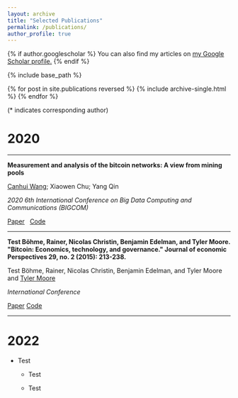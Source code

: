 ```yaml
---
layout: archive
title: "Selected Publications"
permalink: /publications/
author_profile: true
---
```


{% if author.googlescholar %}
  You can also find my articles on <u><a href="{{author.googlescholar}}">my Google Scholar profile</a>.</u>
{% endif %}

{% include base_path %}

{% for post in site.publications reversed %}
  {% include archive-single.html %}
{% endfor %}


 (* indicates corresponding author)


2020
======

---


**Measurement and analysis of the bitcoin networks: A view from mining pools**

<ins>Canhui Wang</ins>; Xiaowen Chu; Yang Qin

*2020 6th International Conference on Big Data Computing and Communications (BIGCOM)* 

[Paper](https://ieeexplore.ieee.org/document/9160462) &nbsp; [Code](https://github.com/Canhui/Bitcoin_Mining_Pools)

---

**Test Böhme, Rainer, Nicolas Christin, Benjamin Edelman, and Tyler Moore. "Bitcoin: Economics, technology, and governance." Journal of economic Perspectives 29, no. 2 (2015): 213-238.**

Test Böhme, Rainer, Nicolas Christin, Benjamin Edelman, and Tyler Moore and <ins>Tyler Moore</ins>

*International Conference* 

[Paper](https://dd) [Code](https://dd)

---


2022
======

* Test

  * Test

  * Test

    